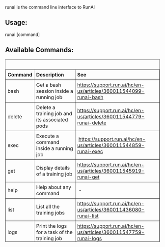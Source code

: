 runai is the command line interface to RunAI

## Usage:

runai \[command\]

## Available Commands:&nbsp;

<table border="1" cellpadding="6" style="height: 592px;" width="973">
<tbody>
<tr style="height: 23px;">
<td style="padding: 6px; width: 81px; height: 23px;"><strong>Command</strong></td>
<td style="padding: 6px; width: 326px; height: 23px;"><strong>Description</strong></td>
<td style="padding: 6px; width: 526px; height: 23px;"><strong>See</strong></td>
</tr>
<tr style="height: 1.1875px;">
<td style="padding: 6px; width: 81px; height: 1.1875px;">bash&nbsp;</td>
<td style="padding: 6px; width: 326px; height: 1.1875px;">Get a bash session inside a running job</td>
<td style="padding: 6px; width: 526px; height: 1.1875px;">
<a href="https://support.run.ai/hc/en-us/articles/360011544099-runai-bash">https://support.run.ai/hc/en-us/articles/360011544099-runai-bash</a>&nbsp;</td>
</tr>
<tr style="height: 9px;">
<td style="padding: 6px; width: 81px; height: 9px;">delete</td>
<td style="padding: 6px; width: 326px; height: 9px;">Delete a training job and its associated pods</td>
<td style="padding: 6px; width: 526px; height: 9px;">
<a href="https://support.run.ai/hc/en-us/articles/360011544779-runai-delete">https://support.run.ai/hc/en-us/articles/360011544779-runai-delete</a>&nbsp;</td>
</tr>
<tr style="height: 22px;">
<td style="padding: 6px; width: 81px; height: 22px;">exec</td>
<td style="padding: 6px; width: 326px; height: 22px;">Execute a command inside a running job</td>
<td style="padding: 6px; width: 526px; height: 22px;">&nbsp;<a href="https://support.run.ai/hc/en-us/articles/360011544859-runai-exec">https://support.run.ai/hc/en-us/articles/360011544859-runai-exec</a>
</td>
</tr>
<tr style="height: 28px;">
<td style="padding: 6px; width: 81px; height: 28px;">get</td>
<td style="padding: 6px; width: 326px; height: 28px;">Display details of a training job</td>
<td style="padding: 6px; width: 526px; height: 28px;">
<a href="https://support.run.ai/hc/en-us/articles/360011545919-runai-get">https://support.run.ai/hc/en-us/articles/360011545919-runai-get</a>&nbsp;&nbsp;</td>
</tr>
<tr style="height: 22px;">
<td style="padding: 6px; width: 81px; height: 22px;">help</td>
<td style="padding: 6px; width: 326px; height: 22px;">Help about any command</td>
<td style="padding: 6px; width: 526px; height: 22px;">&nbsp;-</td>
</tr>
<tr style="height: 25px;">
<td style="padding: 6px; width: 81px; height: 25px;">list</td>
<td style="padding: 6px; width: 326px; height: 25px;">List all the training jobs</td>
<td style="padding: 6px; width: 526px; height: 25px;"><a href="https://support.run.ai/hc/en-us/articles/360011436080-runai-list">https://support.run.ai/hc/en-us/articles/360011436080-runai-list</a></td>
</tr>
<tr style="height: 1px;">
<td style="padding: 6px; width: 81px; height: 1px;">logs</td>
<td style="padding: 6px; width: 326px; height: 1px;">Print the logs for a task of the training job</td>
<td style="padding: 6px; width: 526px; height: 1px;"><a href="https://support.run.ai/hc/en-us/articles/360011547759-runai-logs">https://support.run.ai/hc/en-us/articles/360011547759-runai-logs</a></td>
</tr>
<tr style="height: 4px;">
<td style="padding: 6px; width: 81px; height: 4px;">submit</td>
<td style="padding: 6px; width: 326px; height: 4px;">Submit a Runai job</td>
<td style="padding: 6px; width: 526px; height: 4px;"><a href="https://support.run.ai/hc/en-us/articles/360011436120-runai-submit">https://support.run.ai/hc/en-us/articles/360011436120-runai-submit</a></td>
</tr>
<tr style="height: 1px;">
<td style="padding: 6px; width: 81px; height: 1px;">top node</td>
<td style="padding: 6px; width: 326px; height: 1px;">Display node (GPU) usage</td>
<td style="padding: 6px; width: 526px; height: 1px;"><a href="https://support.run.ai/hc/en-us/articles/360011436160-runai-top-node">https://support.run.ai/hc/en-us/articles/360011436160-runai-top-node</a></td>
</tr>
<tr style="height: 19px;">
<td style="padding: 6px; width: 81px; height: 19px;">update</td>
<td style="padding: 6px; width: 326px; height: 19px;">Update the cli to the latest version</td>
<td style="padding: 6px; width: 526px; height: 19px;"><a href="https://support.run.ai/hc/en-us/articles/360011436200-runai-update">https://support.run.ai/hc/en-us/articles/360011436200-runai-update</a></td>
</tr>
<tr style="height: 13px;">
<td style="padding: 6px; width: 81px; height: 13px;">template&nbsp;</td>
<td style="padding: 6px; width: 326px; height: 13px;">Show different settings templates</td>
<td style="padding: 6px; width: 526px; height: 13px;"><a href="https://support.run.ai/hc/en-us/articles/360011548039-runai-template">https://support.run.ai/hc/en-us/articles/360011548039-runai-template</a></td>
</tr>
<tr style="height: 5px;">
<td style="padding: 6px; width: 81px; height: 5px;">version</td>
<td style="padding: 6px; width: 326px; height: 5px;">Print version information</td>
<td style="padding: 6px; width: 526px; height: 5px;">-</td>
</tr>
</tbody>
<caption>&nbsp;</caption>
</table>

&nbsp;